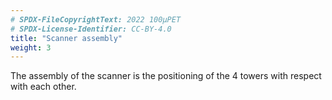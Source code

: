 ```yaml
---
# SPDX-FileCopyrightText: 2022 100µPET
# SPDX-License-Identifier: CC-BY-4.0
title: "Scanner assembly"
weight: 3
---
```


The assembly of the scanner is the positioning of the 4 towers with respect with each other.
